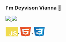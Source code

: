 ### I'm Deyvison Vianna 👋
<div>
  <a href="https://github.com/Deyvinhoo">
    <img height="180em"
      src="https://github-readme-stats.vercel.app/api?username=Deyvinhoo&show_icons=true&theme=dracula&include_all_commits=true&count_private=true" />
    <img height="180em"
      src="https://github-readme-stats.vercel.app/api/top-langs/?username=Deyvinhoo&layout=compact&langs_count=7&theme=dracula" />
</div>
<div style="display: inline_block"><br>
  <img align="center" alt="deyvi-Js" height="30" width="40"
    src="https://raw.githubusercontent.com/devicons/devicon/master/icons/javascript/javascript-plain.svg">
  <img align="center" alt="deyvi-HTML" height="30" width="40"
    src="https://raw.githubusercontent.com/devicons/devicon/master/icons/html5/html5-original.svg">
  <img align="center" alt="deyvi-CSS" height="30" width="40"
    src="https://raw.githubusercontent.com/devicons/devicon/master/icons/css3/css3-original.svg">
  
</div>
  
